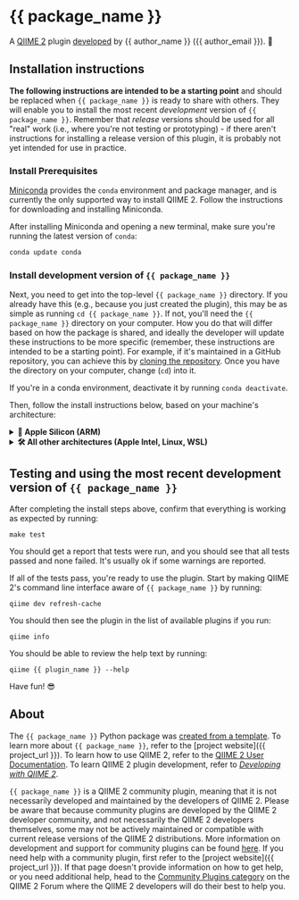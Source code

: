 # {{ package_name }}

A [QIIME 2](https://qiime2.org) plugin [developed](https://develop.qiime2.org) by {{ author_name }} ({{ author_email }}). 🔌

## Installation instructions

**The following instructions are intended to be a starting point** and should be replaced when `{{ package_name }}` is ready to share with others.
They will enable you to install the most recent *development* version of `{{ package_name }}`.
Remember that *release* versions should be used for all "real" work (i.e., where you're not testing or prototyping) - if there aren't instructions for installing a release version of this plugin, it is probably not yet intended for use in practice.

### Install Prerequisites

[Miniconda](https://conda.io/miniconda.html) provides the `conda` environment and package manager, and is currently the only supported way to install QIIME 2.
Follow the instructions for downloading and installing Miniconda.

After installing Miniconda and opening a new terminal, make sure you're running the latest version of `conda`:

```bash
conda update conda
```

###  Install development version of `{{ package_name }}`

Next, you need to get into the top-level `{{ package_name }}` directory.
If you already have this (e.g., because you just created the plugin), this may be as simple as running `cd {{ package_name }}`.
If not, you'll need the `{{ package_name }}` directory on your computer.
How you do that will differ based on how the package is shared, and ideally the developer will update these instructions to be more specific (remember, these instructions are intended to be a starting point).
For example, if it's maintained in a GitHub repository, you can achieve this by [cloning the repository](https://docs.github.com/en/repositories/creating-and-managing-repositories/cloning-a-repository).
Once you have the directory on your computer, change (`cd`) into it.

If you're in a conda environment, deactivate it by running `conda deactivate`.


Then, follow the install instructions below, based on your machine's architecture:

<details>
<summary><strong>🍏&nbsp;Apple Silicon (ARM)</strong></summary>
<p>&nbsp;</p>

Start by creating a new conda environment:

```shell
CONDA_SUBDIR=osx-64 conda env create -n {{ package_name }}-dev --file ./environment-files/{{ package_name }}-qiime2-{{ target_distro }}-dev.yml
```

After this completes, activate the new environment you created by running:

```shell
conda activate {{ package_name }}-dev
```

Once this new environment has been activated, update your conda config to set the subdir to osx-64:

```shell
conda config --env --set subdir osx-64
```

Finally, run:

```shell
make install
```
</details>

<details>
<summary><strong>🛠&nbsp;All other architectures (Apple Intel, Linux, WSL)</strong></summary>
<p>&nbsp;</p>

Start by creating a new conda environment:

```shell
conda env create -n {{ package_name }}-dev --file ./environment-files/{{ package_name }}-qiime2-{{ target_distro }}-dev.yml
```

After this completes, activate the new environment you created by running:

```shell
conda activate {{ package_name }}-dev
```

Finally, run:

```shell
make install
```
</details>

## Testing and using the most recent development version of `{{ package_name }}`

After completing the install steps above, confirm that everything is working as expected by running:

```shell
make test
```

You should get a report that tests were run, and you should see that all tests passed and none failed.
It's usually ok if some warnings are reported.

If all of the tests pass, you're ready to use the plugin.
Start by making QIIME 2's command line interface aware of `{{ package_name }}` by running:

```shell
qiime dev refresh-cache
```

You should then see the plugin in the list of available plugins if you run:

```shell
qiime info
```

You should be able to review the help text by running:

```shell
qiime {{ plugin_name }} --help
```

Have fun! 😎

## About

The `{{ package_name }}` Python package was [created from a template](https://develop.qiime2.org/en/latest/plugins/tutorials/create-from-template.html).
To learn more about `{{ package_name }}`, refer to the [project website]({{ project_url }}).
To learn how to use QIIME 2, refer to the [QIIME 2 User Documentation](https://docs.qiime2.org).
To learn QIIME 2 plugin development, refer to [*Developing with QIIME 2*](https://develop.qiime2.org).

`{{ package_name }}` is a QIIME 2 community plugin, meaning that it is not necessarily developed and maintained by the developers of QIIME 2.
Please be aware that because community plugins are developed by the QIIME 2 developer community, and not necessarily the QIIME 2 developers themselves, some may not be actively maintained or compatible with current release versions of the QIIME 2 distributions.
More information on development and support for community plugins can be found [here](https://library.qiime2.org).
If you need help with a community plugin, first refer to the [project website]({{ project_url }}).
If that page doesn't provide information on how to get help, or you need additional help, head to the [Community Plugins category](https://forum.qiime2.org/c/community-contributions/community-plugins/14) on the QIIME 2 Forum where the QIIME 2 developers will do their best to help you.
